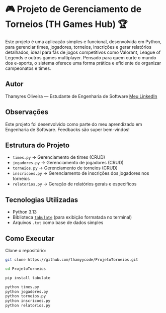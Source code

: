 # 🎮 Projeto de Gerenciamento de Torneios (TH Games Hub) 🏆

Este projeto é uma aplicação simples e funcional, desenvolvida em Python, para gerenciar times, jogadores, torneios, inscrições e gerar relatórios detalhados, ideal para fãs de jogos competitivos como Valorant, League of Legends e outros games multiplayer. Pensado para quem curte o mundo dos e-sports, o sistema oferece uma forma prática e eficiente de organizar campeonatos e times.

## Autor
Thamyres Oliveira — Estudante de Engenharia de Software
[Meu LinkedIn](https://www.linkedin.com/in/thamyres-oliveira-112820357)

## Observações
Este projeto foi desenvolvido como parte do meu aprendizado em Engenharia de Software.
Feedbacks são super bem-vindos!


## Estrutura do Projeto

- `times.py` → Gerenciamento de times (CRUD)
- `jogadores.py` → Gerenciamento de jogadores (CRUD)
- `torneios.py` → Gerenciamento de torneios (CRUD)
- `inscricoes.py` → Gerenciamento de inscrições dos jogadores nos torneios
- `relatorios.py` → Geração de relatórios gerais e específicos

## Tecnologias Utilizadas

- Python 3.13
- Biblioteca [`tabulate`](https://pypi.org/project/tabulate/) (para exibição formatada no terminal)
- Arquivos `.txt` como base de dados simples

## Como Executar

Clone o repositório:

```bash
git clone https://github.com/thamyycode/ProjetoTorneios.git

cd ProjetoTorneios

pip install tabulate

python times.py
python jogadores.py
python torneios.py
python inscricoes.py
python relatorios.py

